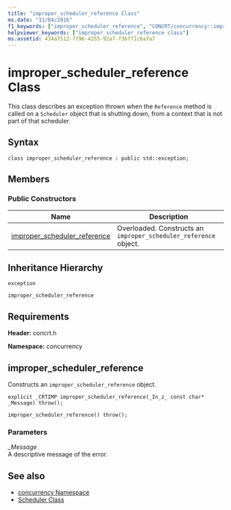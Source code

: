 ```yaml
---
title: "improper_scheduler_reference Class"
ms.date: "11/04/2016"
f1_keywords: ["improper_scheduler_reference", "CONCRT/concurrency::improper_scheduler_reference", "CONCRT/concurrency::improper_scheduler_reference::improper_scheduler_reference"]
helpviewer_keywords: ["improper_scheduler_reference class"]
ms.assetid: 434a7512-7796-4255-92a7-f3bf71c6a7a7
---
```

# improper_scheduler_reference Class

This class describes an exception thrown when the `Reference` method is called on a `Scheduler` object that is shutting down, from a context that is not part of that scheduler.

## Syntax

```
class improper_scheduler_reference : public std::exception;
```

## Members

### Public Constructors

|Name|Description|
|----------|-----------------|
|[improper_scheduler_reference](#ctor)|Overloaded. Constructs an `improper_scheduler_reference` object.|

## Inheritance Hierarchy

`exception`

`improper_scheduler_reference`

## Requirements

**Header:** concrt.h

**Namespace:** concurrency

##  <a name="ctor"></a> improper_scheduler_reference

Constructs an `improper_scheduler_reference` object.

```
explicit _CRTIMP improper_scheduler_reference(_In_z_ const char* _Message) throw();

improper_scheduler_reference() throw();
```

### Parameters

*_Message*<br/>
A descriptive message of the error.

## See also

- [concurrency Namespace](concurrency-namespace.md)
- [Scheduler Class](scheduler-class.md)
